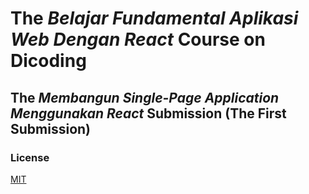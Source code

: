 # The _Belajar Fundamental Aplikasi Web Dengan React_ Course on Dicoding

## The _Membangun Single-Page Application Menggunakan React_ Submission (The First Submission)

### License

[MIT](https://github.com/syahdaromansyah/dicoding-first-submission-bfawdr/blob/main/LICENSE.md)
